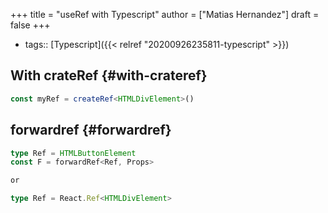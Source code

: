 +++
title = "useRef with Typescript"
author = ["Matias Hernandez"]
draft = false
+++

-   tags:: [Typescript]({{< relref "20200926235811-typescript" >}})


## With crateRef {#with-crateref}

```typescript
const myRef = createRef<HTMLDivElement>()
```


## forwardref {#forwardref}

```typescript
type Ref = HTMLButtonElement
const F = forwardRef<Ref, Props>

or

type Ref = React.Ref<HTMLDivElement>
```

